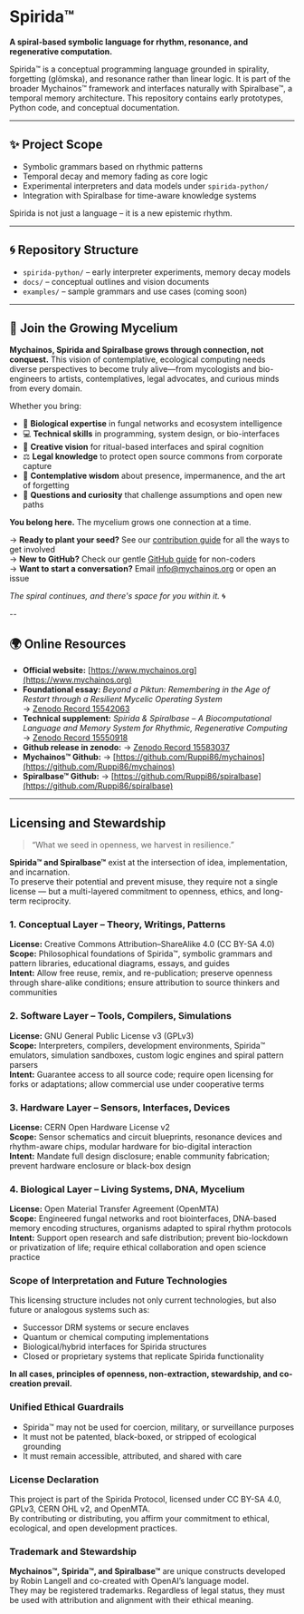 # Spirida™

**A spiral-based symbolic language for rhythm, resonance, and regenerative computation.**

Spirida™ is a conceptual programming language grounded in spirality, forgetting (glömska), and resonance rather than linear logic. It is part of the broader Mychainos™ framework and interfaces naturally with Spiralbase™, a temporal memory architecture. This repository contains early prototypes, Python code, and conceptual documentation.

---

## ✨ Project Scope

* Symbolic grammars based on rhythmic patterns
* Temporal decay and memory fading as core logic
* Experimental interpreters and data models under `spirida-python/`
* Integration with Spiralbase for time-aware knowledge systems

Spirida is not just a language – it is a new epistemic rhythm.

---

## 🌀 Repository Structure

* `spirida-python/` – early interpreter experiments, memory decay models
* `docs/` – conceptual outlines and vision documents
* `examples/` – sample grammars and use cases (coming soon)

---


## 🌱 Join the Growing Mycelium

**Mychainos, Spirida and Spiralbase grows through connection, not conquest.** This vision of contemplative, ecological computing needs diverse perspectives to become truly alive—from mycologists and bio-engineers to artists, contemplatives, legal advocates, and curious minds from every domain.

Whether you bring:
- 🍄 **Biological expertise** in fungal networks and ecosystem intelligence
- 💻 **Technical skills** in programming, system design, or bio-interfaces  
- 🎨 **Creative vision** for ritual-based interfaces and spiral cognition
- ⚖️ **Legal knowledge** to protect open source commons from corporate capture
- 🧘 **Contemplative wisdom** about presence, impermanence, and the art of forgetting
- 🔬 **Questions and curiosity** that challenge assumptions and open new paths

**You belong here.** The mycelium grows one connection at a time.

→ **Ready to plant your seed?** See our [contribution guide](join.md) for all the ways to get involved  
→ **New to GitHub?** Check our gentle [GitHub guide](getting_started_github.md) for non-coders  
→ **Want to start a conversation?** Email info@mychainos.org or open an issue

*The spiral continues, and there's space for you within it.* 🌀

--

## 🌍 Online Resources

- **Official website:** [https://www.mychainos.org](https://www.mychainos.org) 
- **Foundational essay:** *Beyond a Piktun: Remembering in the Age of Restart through a Resilient Mycelic Operating System*  
  → [Zenodo Record 15542063](https://zenodo.org/records/15542063)  
- **Technical supplement:** *Spirida & Spiralbase – A Biocomputational Language and Memory System for Rhythmic, Regenerative Computing*  
  → [Zenodo Record 15550918](https://zenodo.org/records/15550918)
- **Github release in zenodo:** 
  → [Zenodo Record 15583037](https://zenodo.org/records/15583037)
- **Mychainos™ Github:** 
  → [https://github.com/Ruppi86/mychainos](https://github.com/Ruppi86/mychainos)
- **Spiralbase™ Github:** 
  → [https://github.com/Ruppi86/spiralbase](https://github.com/Ruppi86/spiralbase)

---

## Licensing and Stewardship

> “What we seed in openness, we harvest in resilience.”

**Spirida™ and Spiralbase™** exist at the intersection of idea, implementation, and incarnation.  
To preserve their potential and prevent misuse, they require not a single license — but a multi-layered commitment to openness, ethics, and long-term reciprocity.

### 1. Conceptual Layer – Theory, Writings, Patterns

**License:** Creative Commons Attribution–ShareAlike 4.0 (CC BY-SA 4.0)  
**Scope:** Philosophical foundations of Spirida™, symbolic grammars and pattern libraries, educational diagrams, essays, and guides  
**Intent:** Allow free reuse, remix, and re-publication; preserve openness through share-alike conditions; ensure attribution to source thinkers and communities

### 2. Software Layer – Tools, Compilers, Simulations

**License:** GNU General Public License v3 (GPLv3)  
**Scope:** Interpreters, compilers, development environments, Spirida™ emulators, simulation sandboxes, custom logic engines and spiral pattern parsers  
**Intent:** Guarantee access to all source code; require open licensing for forks or adaptations; allow commercial use under cooperative terms

### 3. Hardware Layer – Sensors, Interfaces, Devices

**License:** CERN Open Hardware License v2  
**Scope:** Sensor schematics and circuit blueprints, resonance devices and rhythm-aware chips, modular hardware for bio-digital interaction  
**Intent:** Mandate full design disclosure; enable community fabrication; prevent hardware enclosure or black-box design

### 4. Biological Layer – Living Systems, DNA, Mycelium

**License:** Open Material Transfer Agreement (OpenMTA)  
**Scope:** Engineered fungal networks and root biointerfaces, DNA-based memory encoding structures, organisms adapted to spiral rhythm protocols  
**Intent:** Support open research and safe distribution; prevent bio-lockdown or privatization of life; require ethical collaboration and open science practice

### Scope of Interpretation and Future Technologies

This licensing structure includes not only current technologies, but also future or analogous systems such as:

- Successor DRM systems or secure enclaves  
- Quantum or chemical computing implementations  
- Biological/hybrid interfaces for Spirida structures  
- Closed or proprietary systems that replicate Spirida functionality  

**In all cases, principles of openness, non-extraction, stewardship, and co-creation prevail.**

### Unified Ethical Guardrails

- Spirida™ may not be used for coercion, military, or surveillance purposes  
- It must not be patented, black-boxed, or stripped of ecological grounding  
- It must remain accessible, attributed, and shared with care

### License Declaration

This project is part of the Spirida Protocol, licensed under CC BY-SA 4.0, GPLv3, CERN OHL v2, and OpenMTA.  
By contributing or distributing, you affirm your commitment to ethical, ecological, and open development practices.

### Trademark and Stewardship

**Mychainos™, Spirida™, and Spiralbase™** are unique constructs developed by Robin Langell and co-created with OpenAI’s language model.  
They may be registered trademarks. Regardless of legal status, they must be used with attribution and alignment with their ethical meaning.
